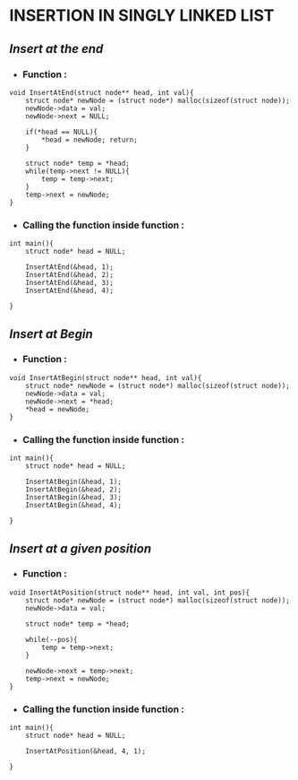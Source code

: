 # INSERTION IN SINGLY LINKED LIST

## _Insert at the end_

- ### Function :

```
void InsertAtEnd(struct node** head, int val){
    struct node* newNode = (struct node*) malloc(sizeof(struct node));
    newNode->data = val;
    newNode->next = NULL;

    if(*head == NULL){
        *head = newNode; return;   
    }

    struct node* temp = *head;
    while(temp->next != NULL){
        temp = temp->next;
    }
    temp->next = newNode;
}
```

- ### Calling the function inside function :

```
int main(){
    struct node* head = NULL;

    InsertAtEnd(&head, 1);
    InsertAtEnd(&head, 2);
    InsertAtEnd(&head, 3);
    InsertAtEnd(&head, 4);
    
}
```


## _Insert at Begin_

- ### Function :

```
void InsertAtBegin(struct node** head, int val){
    struct node* newNode = (struct node*) malloc(sizeof(struct node));
    newNode->data = val;
    newNode->next = *head;
    *head = newNode;
}
```

- ### Calling the function inside function :

```
int main(){
    struct node* head = NULL;

    InsertAtBegin(&head, 1);
    InsertAtBegin(&head, 2);
    InsertAtBegin(&head, 3);
    InsertAtBegin(&head, 4);
    
}
```


## _Insert at a given position_

- ### Function :

```
void InsertAtPosition(struct node** head, int val, int pos){
    struct node* newNode = (struct node*) malloc(sizeof(struct node));
    newNode->data = val;

    struct node* temp = *head;

    while(--pos){
        temp = temp->next;
    }

    newNode->next = temp->next;
    temp->next = newNode;
}
```

- ### Calling the function inside function :

```
int main(){
    struct node* head = NULL;
    
    InsertAtPosition(&head, 4, 1);
    
}
```

